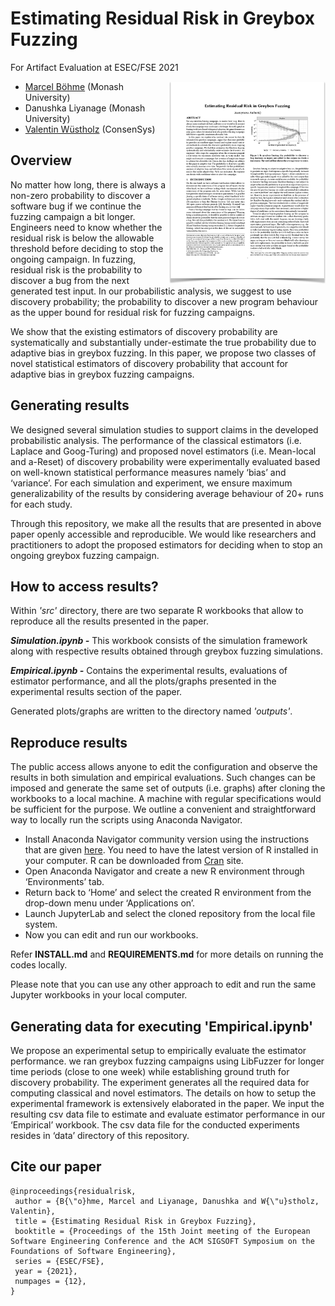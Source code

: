 # Estimating Residual Risk in Greybox Fuzzing
For Artifact Evaluation at ESEC/FSE 2021

<a href="https://github.com/Adaptive-Bias/fse21_paper270/raw/main/esecfse2021-paper270.pdf"><img src="https://github.com/Adaptive-Bias/fse21_paper270/raw/main/esecfse2021-paper270.png" align="right" width="250"></a>

* [Marcel Böhme](https://mboehme.github.io/) (Monash University)
* Danushka Liyanage (Monash University)
* [Valentin Wüstholz](http://www.wuestholz.com/) (ConsenSys)

## Overview
No matter how long, there is always a non-zero probability to discover a software bug if we continue the fuzzing campaign a bit longer. Engineers need to know whether the residual risk is below the allowable threshold before deciding to stop the ongoing campaign. In fuzzing, residual risk is the probability to discover a bug from the next generated test input. In our probabilistic analysis, we suggest to use discovery probability; the probability to discover a new program behaviour as the upper bound for residual risk for fuzzing campaigns.

We show that the existing estimators of discovery probability are systematically and substantially under-estimate the true probability due to adaptive bias in greybox fuzzing. In this paper, we propose two classes of novel statistical estimators of discovery probability that account for adaptive bias in greybox fuzzing campaigns. 

## Generating results
We designed several simulation studies to support claims in the developed probabilistic analysis. The performance of the classical estimators (i.e. Laplace and Goog-Turing) and proposed novel estimators (i.e. Mean-local and a-Reset) of discovery probability were experimentally evaluated based on well-known statistical performance measures namely ‘bias’ and ‘variance’. For each simulation and experiment, we ensure maximum generalizability of the results by considering average behaviour of 20+ runs for each study.  

Through this repository, we make all the results that are presented in above paper openly accessible and reproducible. We would like researchers and practitioners to adopt the proposed estimators for deciding when to stop an ongoing greybox fuzzing campaign. 

## How to access results?
Within *'src'* directory, there are two separate R workbooks that allow to reproduce all the results presented in the paper. 

***Simulation.ipynb -*** This workbook consists of the simulation framework along with respective results obtained through greybox fuzzing simulations. 

***Empirical.ipynb -*** Contains the experimental results, evaluations of estimator performance, and all the plots/graphs presented in the experimental results section of the paper.

Generated plots/graphs are written to the directory named *'outputs'*.

## Reproduce results 
The public access allows anyone to edit the configuration and observe the results in both simulation and empirical evaluations. Such changes can be imposed and generate the same set of outputs (i.e. graphs) after cloning the workbooks to a local machine. A machine with regular specifications would be sufficient for the purpose. We outline a convenient and straightforward way to locally run the scripts using Anaconda Navigator. 

* Install Anaconda Navigator community version using the instructions that are given [here](https://docs.anaconda.com/anaconda/navigator/). You need to have the latest version of R installed in your computer. R can be downloaded from [Cran](https://cran.r-project.org/bin/windows/base/) site.
* Open Anaconda Navigator and create a new R environment through ‘Environments’ tab.
* Return back to ‘Home’ and select the created R environment from the drop-down menu under ‘Applications on’.
* Launch JupyterLab and select the cloned repository from the local file system. 
* Now you can edit and run our workbooks.

Refer **INSTALL.md** and **REQUIREMENTS.md** for more details on running the codes locally.

Please note that you can use any other approach to edit and run the same Jupyter workbooks in your local computer. 

## Generating data for executing 'Empirical.ipynb'
We propose an experimental setup to empirically evaluate the estimator performance. we ran greybox fuzzing campaigns using LibFuzzer for longer time periods (close to one week) while establishing ground truth for discovery probability. The experiment generates all the required data for computing classical and novel estimators. The details on how to setup the experimental framework is extensively elaborated in the paper. We input the resulting csv data file to estimate and evaluate estimator performance in our ‘Empirical’ workbook. The csv data file for the conducted experiments resides in ‘data’ directory of this repository.

## Cite our paper
```
@inproceedings{residualrisk,
 author = {B{\"o}hme, Marcel and Liyanage, Danushka and W{\"u}stholz, Valentin}, 
 title = {Estimating Residual Risk in Greybox Fuzzing},
 booktitle = {Proceedings of the 15th Joint meeting of the European Software Engineering Conference and the ACM SIGSOFT Symposium on the Foundations of Software Engineering},
 series = {ESEC/FSE},
 year = {2021},
 numpages = {12},
}
```
